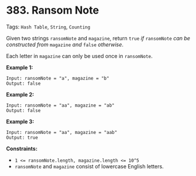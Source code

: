 # 383. Ransom Note

Tags: `Hash Table`, `String`, `Counting`

Given two strings `ransomNote` and `magazine`, return `true` _if_ `ransomNote` _can be constructed from_ `magazine` _and_ `false` _otherwise_.

Each letter in `magazine` can only be used once in `ransomNote`.

**Example 1:**

```
Input: ransomNote = "a", magazine = "b"
Output: false
```

**Example 2:**

```
Input: ransomNote = "aa", magazine = "ab"
Output: false
```

**Example 3:**

```
Input: ransomNote = "aa", magazine = "aab"
Output: true
```

**Constraints:**

*   `1 <= ransomNote.length, magazine.length <= 10^5`
*   `ransomNote` and `magazine` consist of lowercase English letters.